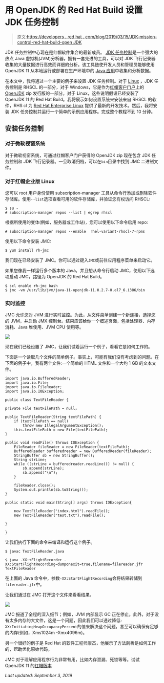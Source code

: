 # 用 OpenJDK 的 Red Hat Build 设置 JDK 任务控制

> 原文:[https://developers . red hat . com/blog/2019/03/15/JDK-mission-control-red-hat-build-open JDK](https://developers.redhat.com/blog/2019/03/15/jdk-mission-control-red-hat-build-openjdk)

JDK 任务控制中心现在是红帽软件集合的最新成员。 [JDK 任务控制](https://github.com/JDKMissionControl)是一个强大的热点 Java 虚拟机(JVM)分析器，拥有一套先进的工具，可以对 JDK 飞行记录器收集的大量数据进行高效而详细的分析。该工具链使开发人员和管理员能够使用 OpenJDK 11 从本地运行或部署在生产环境中的 [Java 应用](https://developers.redhat.com/topics/enterprise-java/)中收集和分析数据。

在本文中，我将通过一个主要的例子来设置 JDK 任务控制。对于 [Linux](https://developers.redhat.com/topics/linux/) ，JDK 任务控制是 RHSCL 的一部分，对于 Windows，它是作为[红帽客户门户](https://access.redhat.com/)上的 [OpenJDK](https://developers.redhat.com/products/openjdk/overview/) zip 发行版的一部分。对于 Linux，这些说明假设已经安装了 OpenJDK 11 的 Red Hat Build。我将展示如何设置系统来安装来自 RHSCL 的软件，RHS cl 为 [Red Hat Enterprise Linux](https://developers.redhat.com/topics/linux/) 提供了最新的开发技术。然后，我将安装 JDK 任务控制并运行一个简单的示例应用程序。完成整个教程不到 10 分钟。

## **安装任务控制**

### **对于微软视窗系统**

对于微软视窗系统，可通过红帽客户门户获得的 OpenJDK zip 现在包含 JDK 任务控制和 JDK 飞行记录器。一旦取消归档，可以在`bin`目录中找到 JMC 二进制文件。

### **对于红帽企业版 Linux**

您可以 root 用户身份使用 subscription-manager 工具从命令行添加或删除软件存储库。使用`--list`选项查看可用的软件存储库，并验证您有权访问 RHSCL:

```
$ su -
# subscription-manager repos --list | egrep rhscl
```

根据所使用的变体(例如，服务器或工作站)，您可以使用以下命令启用 repo:

```
# subscription-manager repos --enable  rhel-variant-rhscl-7-rpms
```

使用以下命令安装 JMC:

```
$ yum install rh-jmc
```

我们现在已经安装了 JMC。你可以通过键入`JMC`或前往应用程序菜单来启动它。

如果您像我一样运行多个版本的 Java，并且想从命令行启动 JMC，使用以下选项启动 JMC，路径为 OpenJDK 的 Red Hat Build。

```
$ scl enable rh-jmc bash
$ jmc -vm /usr/lib/jvm/java-11-openjdk-11.0.2.7-0.el7_6.i386/bin
```

### **实时监控**

JMC 允许您对 JVM 进行实时监控。为此，从文件菜单创建一个新连接，选择您的 JVM，并启动 JMX 控制台。结果应该给你一个概述页面，包括处理器、内存消耗、Java 堆使用、JVM CPU 使用等。

![](../Images/1248f236f3ea43a849bb33e43d86b0df.png)

现在我们已经设置了 JMC，让我们试着运行一个例子，看看它是如何工作的。

下面是一个读取几个文件的简单例子。事实上，可能有我们没有考虑到的问题。在下面的例子中，我有两个文件:一个简单的 HTML 文件和一个大约 1 GB 的文本文件。

```
import java.io.BufferedReader;
import java.io.File;
import java.io.FileReader;
import java.io.IOException;

public class TextFileReader {

private File textFilePath = null;

public TextFileReader(String textFilePath) {
    if (textFilePath == null)
        throw new IllegalArgumentException();
    this.textFilePath = new File(textFilePath);
}

public void readFile() throws IOException {
    FileReader fileReader = new FileReader(textFilePath);
    BufferedReader bufferedreader = new BufferedReader(fileReader);
    StringBuffer sb = new StringBuffer();
    String strLine;
    while ((strLine = bufferedreader.readLine()) != null) {
        sb.append(strLine);
        sb.append("\n");
    }

    fileReader.close();
    System.out.println(sb.toString());
}

public static void main(String[] args) throws IOException{

    new TextFileReader("index.html").readFile();
    new TextFileReader("test.txt").readFile();

}

}
```

让我们执行下面的命令来编译和运行这个例子。

```
$ javac TextFileReader.java

$ java -XX:+FlightRecorder -XX:StartFlightRecording=dumponexit=true,filename=filereader.jfr TextFileReader
```

在上面的 Java 命令中，参数`-XX:StartFlightRecording`会将结果转储到`filereader.jfr`中。

让我们通过在 JMC 打开这个文件来看看结果。

![](../Images/ed81fc23b07c668f21b6e4961a8c949b.png)

JMC 报道了全程的深入细节；例如，JVM 内部显示 GC 正在停止。此外，对于没有太多内存的大文件，这是一个问题，因此我们可以通过降低`-XX:InitiatingHeapOccupancyPercent`的值来解决这个问题，甚至可以确保有足够的内存(例如，Xms1024m -Xmx4096m)。

另一个很好的例子是 Red Hat 的软件工程师康杰，他展示了方法剖析是如何工作的，帮助优化原始代码。

JMC 对于理解应用程序行为非常有用，比如内存泄漏、死锁等等。试试 OpenJDK 11 的[红帽版本](https://developers.redhat.com/products/openjdk/overview)

*Last updated: September 3, 2019*